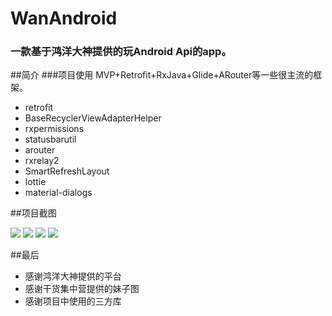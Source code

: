 # WanAndroid
### 一款基于鸿洋大神提供的玩Android Api的app。
##简介
###项目使用 MVP+Retrofit+RxJava+Glide+ARouter等一些很主流的框架。
* retrofit[](http:www.baidu.com)
* BaseRecyclerViewAdapterHelper
* rxpermissions
* statusbarutil
* arouter
* rxrelay2
* SmartRefreshLayout
* lottie
* material-dialogs

##项目截图

![](/Users/chenbo/Desktop/pic/1.png)
![](/Users/chenbo/Desktop/pic/2.png)
![](/Users/chenbo/Desktop/pic/3.png)
![](/Users/chenbo/Desktop/pic/4.png)

##最后
* 感谢鸿洋大神提供的平台
* 感谢干货集中营提供的妹子图
* 感谢项目中使用的三方库